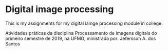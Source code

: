 # Digital image processing  
This is my assignments for my digital iamge processing module in college.

Atividades práticas da disciplina Processamento de imagens digitais do primeiro semestre de 2019, na UFMG, ministrada por: Jefersson A. dos Santos

